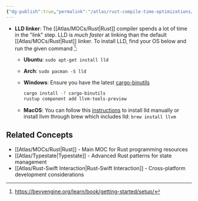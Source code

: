 ```yaml
---
{"dg-publish":true,"permalink":"/atlas/rust-compile-time-optimizations/","tags":["🌱","rust","quicktip"],"updated":"2025-10-07T14:28:12.327-07:00"}
---
```



-  **LLD linker**: The [[Atlas/MOCs/Rust\|Rust]] compiler spends a lot of time in the "link" step. LLD is _much faster_ at linking than the default [[Atlas/MOCs/Rust\|Rust]] linker. To install LLD, find your OS below and run the given command [^1]:

    -   **Ubuntu**: `sudo apt-get install lld`

    -   **Arch**: `sudo pacman -S lld`

    -   **Windows**: Ensure you have the latest [cargo-binutils](https://github.com/rust-embedded/cargo-binutils)

        ```sh
        cargo install -f cargo-binutils
        rustup component add llvm-tools-preview
        ```

    -   **MacOS**: You can follow this [instructions](https://lld.llvm.org/MachO/index.html) to install lld manually or install llvm through brew which includes lld: `brew install llvm`

[^1]: https://bevyengine.org/learn/book/getting-started/setup/

## Related Concepts
- [[Atlas/MOCs/Rust\|Rust]] - Main MOC for Rust programming resources
- [[Atlas/Typestate\|Typestate]] - Advanced Rust patterns for state management
- [[Atlas/Rust-Swift Interaction\|Rust-Swift Interaction]] - Cross-platform development considerations
